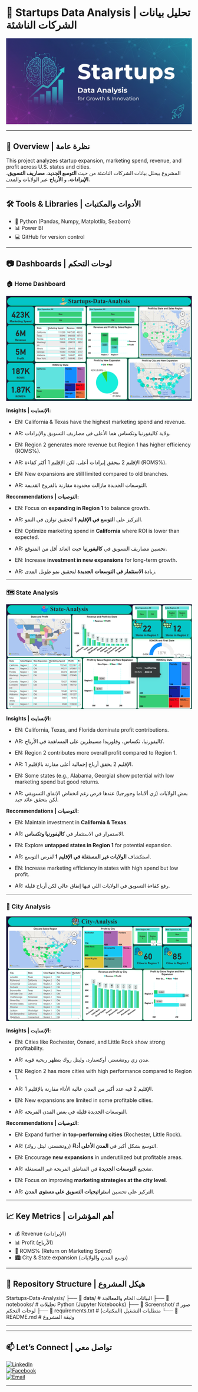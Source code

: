 # 🚀 Startups Data Analysis | تحليل بيانات الشركات الناشئة  

![Cover](Screenshot/Cover.png)  

---

## 📌 Overview | نظرة عامة  
This project analyzes startup expansion, marketing spend, revenue, and profit across U.S. states and cities.  
المشروع بيحلل بيانات الشركات الناشئة من حيث **التوسع الجديد**، **مصاريف التسويق**، **الإيرادات**، و **الأرباح** عبر الولايات والمدن.  

---

## 🛠️ Tools & Libraries | الأدوات والمكتبات  
- 🐍 Python (Pandas, Numpy, Matplotlib, Seaborn)  
- 📊 Power BI  
- 💻 GitHub for version control  

---

## 📷 Dashboards | لوحات التحكم  

### 🏠 Home Dashboard  
![Home](Screenshot/Home.png)  

**Insights | الإنسايت:**  
- EN: California & Texas have the highest marketing spend and revenue.  
- AR: ولاية كاليفورنيا وتكساس هما الأعلى في مصاريف التسويق والإيرادات.  

- EN: Region 2 generates more revenue but Region 1 has higher efficiency (ROMS%).  
- AR: الإقليم 2 بيحقق إيرادات أعلى، لكن الإقليم 1 أكثر كفاءة (ROMS%).  

- EN: New expansions are still limited compared to old branches.  
- AR: التوسعات الجديدة مازالت محدودة مقارنة بالفروع القديمة.  

**Recommendations | التوصيات:**  
- EN: Focus on **expanding in Region 1** to balance growth.  
- AR: التركيز على **التوسع في الإقليم 1** لتحقيق توازن في النمو.  

- EN: Optimize marketing spend in **California** where ROI is lower than expected.  
- AR: تحسين مصاريف التسويق في **كاليفورنيا** حيث العائد أقل من المتوقع.  

- EN: Increase **investment in new expansions** for long-term growth.  
- AR: زيادة **الاستثمار في التوسعات الجديدة** لتحقيق نمو طويل المدى.  

---

### 🗺️ State Analysis  
![State Analysis](Screenshot/State_Analysis.png)  

**Insights | الإنسايت:**  
- EN: California, Texas, and Florida dominate profit contributions.  
- AR: كاليفورنيا، تكساس، وفلوريدا مسيطرين على المساهمة في الأرباح.  

- EN: Region 2 contributes more overall profit compared to Region 1.  
- AR: الإقليم 2 يحقق أرباح إجمالية أعلى مقارنة بالإقليم 1.  

- EN: Some states (e.g., Alabama, Georgia) show potential with low marketing spend but good returns.  
- AR: بعض الولايات (زي ألاباما وجورجيا) عندها فرص رغم انخفاض الإنفاق التسويقي لكن بتحقق عائد جيد.  

**Recommendations | التوصيات:**  
- EN: Maintain investment in **California & Texas**.  
- AR: الاستمرار في الاستثمار في **كاليفورنيا وتكساس**.  

- EN: Explore **untapped states in Region 1** for potential expansion.  
- AR: استكشاف **الولايات غير المستغلة في الإقليم 1** لفرص التوسع.  

- EN: Increase marketing efficiency in states with high spend but low profit.  
- AR: رفع كفاءة التسويق في الولايات اللي فيها إنفاق عالي لكن أرباح قليلة.  

---

### 🌆 City Analysis  
![City Analysis](Screenshot/City_Analysis.png)  

**Insights | الإنسايت:**  
- EN: Cities like Rochester, Oxnard, and Little Rock show strong profitability.  
- AR: مدن زي روتشستر، أوكسنارد، وليتل روك بتظهر ربحية قوية.  

- EN: Region 2 has more cities with high performance compared to Region 1.  
- AR: الإقليم 2 فيه عدد أكبر من المدن عالية الأداء مقارنة بالإقليم 1.  

- EN: New expansions are limited in some profitable cities.  
- AR: التوسعات الجديدة قليلة في بعض المدن المربحة.  

**Recommendations | التوصيات:**  
- EN: Expand further in **top-performing cities** (Rochester, Little Rock).  
- AR: التوسع بشكل أكبر في **المدن الأعلى أداءً** (روتشستر، ليتل روك).  

- EN: Encourage **new expansions** in underutilized but profitable areas.  
- AR: تشجيع **التوسعات الجديدة** في المناطق المربحة غير المستغلة.  

- EN: Focus on improving **marketing strategies at the city level**.  
- AR: التركيز على تحسين **استراتيجيات التسويق على مستوى المدن**.  

---

## 📈 Key Metrics | أهم المؤشرات  
- 💰 Revenue (الإيرادات)  
- 📊 Profit (الأرباح)  
- 🎯 ROMS% (Return on Marketing Spend)  
- 🏙️ City & State expansion (توسع المدن والولايات)  

---

## 📂 Repository Structure | هيكل المشروع  
Startups-Data-Analysis/
├── 📁 data/               # البيانات الخام والمعالجة
├── 📁 notebooks/          # تحليلات Python (Jupyter Notebooks)
├── 📁 Screenshot/         # صور لوحات التحكم
├── 📄 requirements.txt    # متطلبات التشغيل (المكتبات)
└── 📄 README.md           # وثيقة المشروع

---

---

## 📫 Let’s Connect | تواصل معي  

[![LinkedIn](https://img.shields.io/badge/LinkedIn-Connect-blue?logo=linkedin)](https://www.linkedin.com/in/ahmedghoonim)  
[![Facebook](https://img.shields.io/badge/Facebook-Follow-blue?logo=facebook)](https://www.facebook.com/share/19JWnRjSrQ/)  
[![Email](https://img.shields.io/badge/Email-Contact-red?logo=gmail)](mailto:ghnewa1911@gmail.com)  

---
